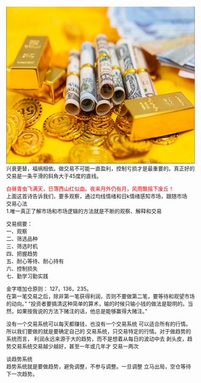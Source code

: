 <img src="images/gold.PNG" style="height:420px;width:100%;"></img>
兴衰更替，福祸相依。做交易不可能一直盈利，控制亏损才是最重要的。真正好的交易是一条平滑的斜角大于45度的直线。  

<font color="red">白昼青虫飞满天，日落西山红似血。夜来月外仍有月，风雨飘摇下废丘！</font>  
上面这首诗告诉我们，要多观察，通过均线情绪和日k情绪感知市场，跟随市场  
交易心法  
1.唯一真正了解市场和市场逻辑的方法就是不断的观察、解释和交易  

交易纲要：  
一、观察  
二、筛选品种  
三、筛选时机  
四、把握趋势  
五、耐心等待、耐心持有  
六、控制损失  
七、勤学习勤实践

金字塔加仓原则：
127，136，235。  
在第一笔交易之后，除非第一笔获得利润，否则不要做第二笔，要等待和观望市场的动向。”
“投资者要搞清这种简单的算术，输的时候只输小钱的做法是聪明的。当然，如果按我说的方法下赌注的话，他总是能够赢得大赌注。”


没有一个交易系统可以每天都赚钱，也没有一个交易系统
可以适合所有的行情。所以我们要做的就是要确定自己的
交易系统，只交易特定的行情。对于做趋势的系统而言，
利润永远来源于大的趋势，而不是想着从每日的波动中去
剥头皮，趋势交易系统交易越少越好，甚至一年或几年才
交易一两次  

谈趋势系统  
趋势系统就是要做趋势，避免调整，不参与调整。一旦调整
立马出局，空仓等待下一次趋势。  